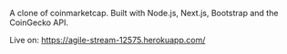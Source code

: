 A clone of coinmarketcap. Built with Node.js, Next.js, Bootstrap and the CoinGecko API.

Live on: https://agile-stream-12575.herokuapp.com/

